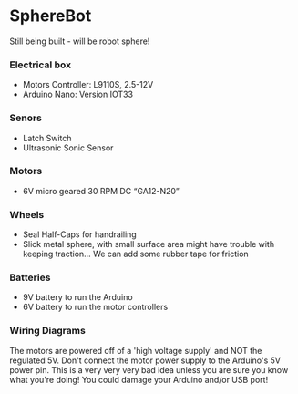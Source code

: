 # SphereBot
Still being built - will be robot sphere!

### Electrical box  
- Motors Controller: L9110S, 2.5-12V 
- Arduino Nano: Version IOT33 

### Senors
- Latch Switch 
- Ultrasonic Sonic Sensor 

### Motors
- 6V micro geared 30 RPM DC “GA12-N20” 

### Wheels  
- Seal Half-Caps for handrailing 
- Slick metal sphere, with small surface area might have trouble with keeping traction… We can add some rubber tape for friction 

### Batteries
- 9V battery to run the Arduino 
- 6V battery to run the motor controllers 
 
### Wiring Diagrams
The motors are powered off of a 'high voltage supply' and NOT the regulated 5V. Don't connect the motor power supply to the Arduino's 5V power pin. This is a very very very bad idea unless you are sure you know what you're doing! You could damage your Arduino and/or USB port! 
